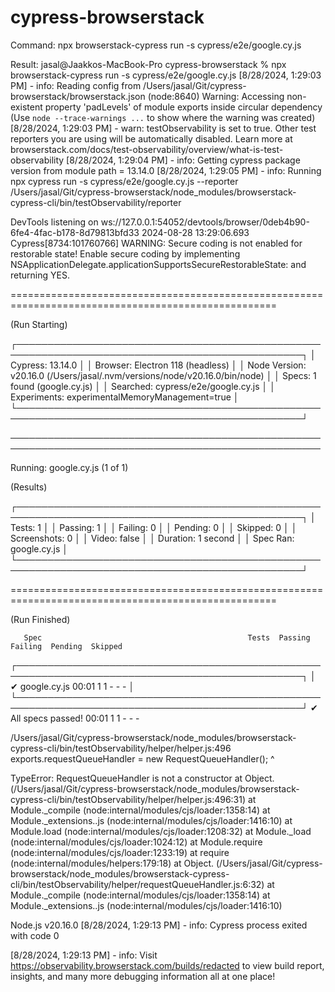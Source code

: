 # cypress-browserstack

Command: npx browserstack-cypress run -s cypress/e2e/google.cy.js

Result:
jasal@Jaakkos-MacBook-Pro cypress-browserstack % npx browserstack-cypress run -s cypress/e2e/google.cy.js
[8/28/2024, 1:29:03 PM] - info: Reading config from /Users/jasal/Git/cypress-browserstack/browserstack.json
(node:8640) Warning: Accessing non-existent property 'padLevels' of module exports inside circular dependency
(Use `node --trace-warnings ...` to show where the warning was created)
[8/28/2024, 1:29:03 PM] - warn: testObservability is set to true. Other test reporters you are using will be automatically disabled. Learn more at browserstack.com/docs/test-observability/overview/what-is-test-observability
[8/28/2024, 1:29:04 PM] - info: Getting cypress package version from module path = 13.14.0
[8/28/2024, 1:29:05 PM] - info: Running npx cypress run -s cypress/e2e/google.cy.js --reporter /Users/jasal/Git/cypress-browserstack/node_modules/browserstack-cypress-cli/bin/testObservability/reporter

DevTools listening on ws://127.0.0.1:54052/devtools/browser/0deb4b90-6fe4-4fac-b178-8d79813bfd33
2024-08-28 13:29:06.693 Cypress[8734:101760766] WARNING: Secure coding is not enabled for restorable state! Enable secure coding by implementing NSApplicationDelegate.applicationSupportsSecureRestorableState: and returning YES.

====================================================================================================

  (Run Starting)

  ┌────────────────────────────────────────────────────────────────────────────────────────────────┐
  │ Cypress:        13.14.0                                                                        │
  │ Browser:        Electron 118 (headless)                                                        │
  │ Node Version:   v20.16.0 (/Users/jasal/.nvm/versions/node/v20.16.0/bin/node)                   │
  │ Specs:          1 found (google.cy.js)                                                         │
  │ Searched:       cypress/e2e/google.cy.js                                                       │
  │ Experiments:    experimentalMemoryManagement=true                                              │
  └────────────────────────────────────────────────────────────────────────────────────────────────┘


────────────────────────────────────────────────────────────────────────────────────────────────────
                                                                                                    
  Running:  google.cy.js                                                                    (1 of 1)

  (Results)

  ┌────────────────────────────────────────────────────────────────────────────────────────────────┐
  │ Tests:        1                                                                                │
  │ Passing:      1                                                                                │
  │ Failing:      0                                                                                │
  │ Pending:      0                                                                                │
  │ Skipped:      0                                                                                │
  │ Screenshots:  0                                                                                │
  │ Video:        false                                                                            │
  │ Duration:     1 second                                                                         │
  │ Spec Ran:     google.cy.js                                                                     │
  └────────────────────────────────────────────────────────────────────────────────────────────────┘


====================================================================================================

  (Run Finished)


       Spec                                              Tests  Passing  Failing  Pending  Skipped  
  ┌────────────────────────────────────────────────────────────────────────────────────────────────┐
  │ ✔  google.cy.js                             00:01        1        1        -        -        - │
  └────────────────────────────────────────────────────────────────────────────────────────────────┘
    ✔  All specs passed!                        00:01        1        1        -        -        -  

/Users/jasal/Git/cypress-browserstack/node_modules/browserstack-cypress-cli/bin/testObservability/helper/helper.js:496
exports.requestQueueHandler = new RequestQueueHandler();
                              ^

TypeError: RequestQueueHandler is not a constructor
    at Object.<anonymous> (/Users/jasal/Git/cypress-browserstack/node_modules/browserstack-cypress-cli/bin/testObservability/helper/helper.js:496:31)
    at Module._compile (node:internal/modules/cjs/loader:1358:14)
    at Module._extensions..js (node:internal/modules/cjs/loader:1416:10)
    at Module.load (node:internal/modules/cjs/loader:1208:32)
    at Module._load (node:internal/modules/cjs/loader:1024:12)
    at Module.require (node:internal/modules/cjs/loader:1233:19)
    at require (node:internal/modules/helpers:179:18)
    at Object.<anonymous> (/Users/jasal/Git/cypress-browserstack/node_modules/browserstack-cypress-cli/bin/testObservability/helper/requestQueueHandler.js:6:32)
    at Module._compile (node:internal/modules/cjs/loader:1358:14)
    at Module._extensions..js (node:internal/modules/cjs/loader:1416:10)

Node.js v20.16.0
[8/28/2024, 1:29:13 PM] - info: Cypress process exited with code 0

[8/28/2024, 1:29:13 PM] - info: Visit https://observability.browserstack.com/builds/redacted to view build report, insights, and many more debugging information all at one place!